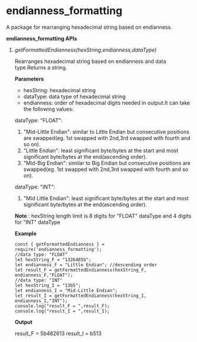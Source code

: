 # endianness_formatting

A package for rearranging hexadecimal string based on endianness.

**endianness_formatting APIs**

1. _getFormattedEndianness(hexString,endianness,dataType)_

   Rearranges hexadecimal string based on endianness and data type.Returns a string.

   **Parameters**

   - hexString: hexadecimal string
   - dataType: data type of hexadecimal string
   - endianness: order of hexadecimal digits needed in output.It can take the following values:

   dataType: "FLOAT":

   1. "Mid-Little Endian": similar to Little Endian but consecutive positions are swapped(eg. 1st swapped with 2nd,3rd swapped with fourth and so on).
   2. "Little Endian": least significant byte/bytes at the start and most significant byte/bytes at the end(ascending order).
   3. "Mid-Big Endian": similar to Big Endian but consecutive positions are swapped(eg. 1st swapped with 2nd,3rd swapped with fourth and so on).

   dataType: "INT":

   1. "Mid Little Endian": least significant byte/bytes at the start and most significant byte/bytes at the end(ascending order).

   **Note** : hexString length limit is 8 digits for "FLOAT" dataType and 4 digits for "INT" dataType

   **Example**

   ```
   const { getFormattedEndianness } = require('endianness_formatting');
   //data type: "FLOAT"
   let hexString_F = "1326485b";
   let endianness_F = "Little Endian"; //descending order
   let result_F = getFormattedEndianness(hexString_F, endianness_F,"FLOAT");
   //data type: "INT"
   let hexString_I = "13b5";
   let endianness_I = "Mid-Little Endian";
   let result_I = getFormattedEndianness(hexString_I, endianness_I,"INT");
   console.log("result_F = ",result_F);
   console.log("result_I = ",result_I);
   ```

   **Output**

   result_F = 5b482613
   result_I = b513
